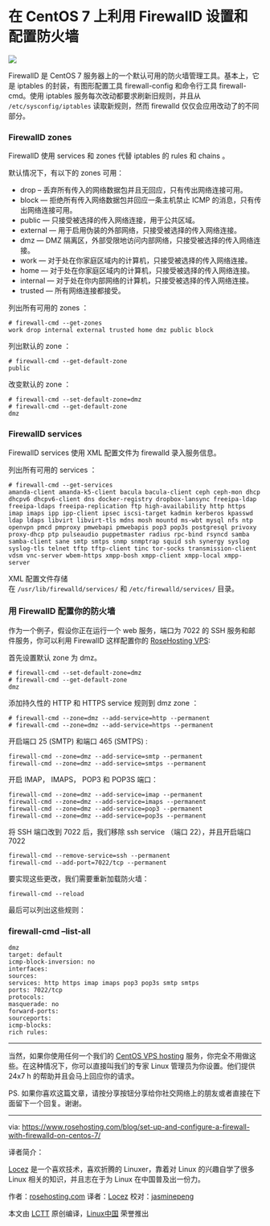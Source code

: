 
在 CentOS 7 上利用 FirewallD 设置和配置防火墙
============================================================

 ![](https://www.rosehosting.com/blog/wp-content/uploads/2017/02/set-up-and-configure-a-firewall-with-firewalld-on-centos-7.jpg)



FirewallD 是 CentOS 7 服务器上的一个默认可用的防火墙管理工具。基本上，它是 iptables 的封装，有图形配置工具 firewall-config 和命令行工具 firewall-cmd。使用 iptables 服务每次改动都要求刷新旧规则，并且从 `/etc/sysconfig/iptables` 读取新规则，然而 firewalld 仅仅会应用改动了的不同部分。

### FirewallD zones


FirewallD 使用 services 和 zones 代替 iptables 的 rules 和 chains 。

默认情况下，有以下的 zones 可用：


*   drop – 丢弃所有传入的网络数据包并且无回应，只有传出网络连接可用。
*   block — 拒绝所有传入网络数据包并回应一条主机禁止 ICMP 的消息，只有传出网络连接可用。
*   public — 只接受被选择的传入网络连接，用于公共区域。
*   external — 用于启用伪装的外部网络，只接受被选择的传入网络连接。
*   dmz — DMZ 隔离区，外部受限地访问内部网络，只接受被选择的传入网络连接。
*   work — 对于处在你家庭区域内的计算机，只接受被选择的传入网络连接。
*   home — 对于处在你家庭区域内的计算机，只接受被选择的传入网络连接。
*   internal — 对于处在你内部网络的计算机，只接受被选择的传入网络连接。
*   trusted — 所有网络连接都接受。

列出所有可用的 zones ：
```
# firewall-cmd --get-zones
work drop internal external trusted home dmz public block
```

列出默认的 zone ：
```
# firewall-cmd --get-default-zone
public
```

改变默认的 zone ：
```
# firewall-cmd --set-default-zone=dmz
# firewall-cmd --get-default-zone
dmz
```

### FirewallD services

FirewallD services 使用 XML 配置文件为 firewalld 录入服务信息。

列出所有可用的 services ：
```
# firewall-cmd --get-services
amanda-client amanda-k5-client bacula bacula-client ceph ceph-mon dhcp dhcpv6 dhcpv6-client dns docker-registry dropbox-lansync freeipa-ldap freeipa-ldaps freeipa-replication ftp high-availability http https imap imaps ipp ipp-client ipsec iscsi-target kadmin kerberos kpasswd ldap ldaps libvirt libvirt-tls mdns mosh mountd ms-wbt mysql nfs ntp openvpn pmcd pmproxy pmwebapi pmwebapis pop3 pop3s postgresql privoxy proxy-dhcp ptp pulseaudio puppetmaster radius rpc-bind rsyncd samba samba-client sane smtp smtps snmp snmptrap squid ssh synergy syslog syslog-tls telnet tftp tftp-client tinc tor-socks transmission-client vdsm vnc-server wbem-https xmpp-bosh xmpp-client xmpp-local xmpp-server
```



XML 配置文件存储在 `/usr/lib/firewalld/services/` 和 `/etc/firewalld/services/` 目录。

### 用 FirewallD 配置你的防火墙


作为一个例子，假设你正在运行一个 web 服务，端口为 7022 的 SSH 服务和邮件服务，你可以利用 FirewallD 这样配置你的 [RoseHosting VPS][6]:


首先设置默认 zone 为 dmz。
```
# firewall-cmd --set-default-zone=dmz
# firewall-cmd --get-default-zone
dmz
```

添加持久性的 HTTP 和 HTTPS service 规则到 dmz zone ：
```
# firewall-cmd --zone=dmz --add-service=http --permanent
# firewall-cmd --zone=dmz --add-service=https --permanent
```


开启端口 25 (SMTP) 和端口 465 (SMTPS) :
```
firewall-cmd --zone=dmz --add-service=smtp --permanent
firewall-cmd --zone=dmz --add-service=smtps --permanent
```


开启 IMAP， IMAPS， POP3 和 POP3S 端口：
```
firewall-cmd --zone=dmz --add-service=imap --permanent
firewall-cmd --zone=dmz --add-service=imaps --permanent
firewall-cmd --zone=dmz --add-service=pop3 --permanent
firewall-cmd --zone=dmz --add-service=pop3s --permanent
```


将 SSH 端口改到 7022 后，我们移除 ssh service （端口 22），并且开启端口 7022
```
firewall-cmd --remove-service=ssh --permanent
firewall-cmd --add-port=7022/tcp --permanent
```

要实现这些更改，我们需要重新加载防火墙：
```
firewall-cmd --reload
```


最后可以列出这些规则：
### firewall-cmd –list-all

```
dmz
target: default
icmp-block-inversion: no
interfaces:
sources:
services: http https imap imaps pop3 pop3s smtp smtps
ports: 7022/tcp
protocols:
masquerade: no
forward-ports:
sourceports:
icmp-blocks:
rich rules:
```

* * *



当然，如果你使用任何一个我们的 [CentOS VPS hosting][7] 服务，你完全不用做这些。在这种情况下，你可以直接叫我们的专家 Linux 管理员为你设置。他们提供 24x7 h 的帮助并且会马上回应你的请求。


PS. 如果你喜欢这篇文章，请按分享按钮分享给你社交网络上的朋友或者直接在下面留下一个回复。谢谢。

--------------------------------------------------------------------------------

via: https://www.rosehosting.com/blog/set-up-and-configure-a-firewall-with-firewalld-on-centos-7/

译者简介：

[Locez](http://locez.com) 是一个喜欢技术，喜欢折腾的 Linuxer，靠着对 Linux 的兴趣自学了很多 Linux 相关的知识，并且志在于为 Linux 在中国普及出一份力。

作者：[rosehosting.com][a]
译者：[Locez](https://github.com/locez)
校对：[jasminepeng](https://github.com/jasminepeng)

本文由 [LCTT](https://github.com/LCTT/TranslateProject) 原创编译，[Linux中国](https://linux.cn/) 荣誉推出

[a]:https://www.rosehosting.com/blog/set-up-and-configure-a-firewall-with-firewalld-on-centos-7/
[1]:https://www.rosehosting.com/blog/set-up-and-configure-a-firewall-with-firewalld-on-centos-7/
[2]:https://www.rosehosting.com/blog/set-up-and-configure-a-firewall-with-firewalld-on-centos-7/#comments
[3]:https://www.rosehosting.com/blog/category/tips-and-tricks/
[4]:https://plus.google.com/share?url=https://www.rosehosting.com/blog/set-up-and-configure-a-firewall-with-firewalld-on-centos-7/
[5]:http://www.linkedin.com/shareArticle?mini=true&url=https://www.rosehosting.com/blog/set-up-and-configure-a-firewall-with-firewalld-on-centos-7/&title=Set%20Up%20and%20Configure%20a%20Firewall%20with%20FirewallD%20on%20CentOS%207&summary=FirewallD%20is%20a%20firewall%20management%20tool%20available%20by%20default%20on%20CentOS%207%20servers.%20Basically,%20it%20is%20a%20wrapper%20around%20iptables%20and%20it%20comes%20with%20graphical%20configuration%20tool%20firewall-config%20and%20command%20line%20tool%20firewall-cmd.%20With%20the%20iptables%20service,%20every%20change%20requires%20flushing%20of%20the%20old%20rules%20and%20reading%20the%20new%20rules%20...
[6]:https://www.rosehosting.com/linux-vps-hosting.html
[7]:https://www.rosehosting.com/centos-vps.html
